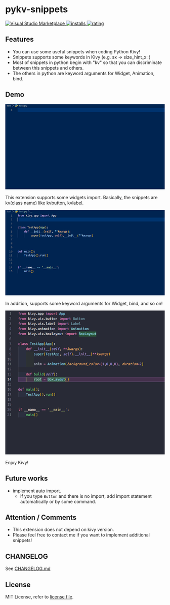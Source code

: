 # pykv-snippets

[![Visual Studio Marketplace](https://vsmarketplacebadge.apphb.com/version/Take-Me1010.pykv-snippets.svg) ![installs](https://vsmarketplacebadge.apphb.com/installs/Take-Me1010.pykv-snippets.svg) ![rating](https://vsmarketplacebadge.apphb.com/rating/Take-Me1010.pykv-snippets.svg)](https://marketplace.visualstudio.com/items?itemName=Take-Me1010.pykv-snippets)

## Features

- You can use some useful snippets when coding Python Kivy!
- Snippets supports some keywords in Kivy (e.g. sx -> size_hint_x: )
- Most of snippets in python begin with "kv" so that you can discriminate between this snippets and others.
- The others in python are keyword arguments for Widget, Animation, bind.

## Demo

![./image/pythonDemo.gif](./image/pythonDemo.gif)

This extension supports some widgets import.
Basically, the snippets are kv(class name) like kvbutton, kvlabel.

![./image/importDEMO.gif](./image/importDEMO.gif)

In addition, supports some keyword arguments for Widget, bind, and so on!

![./image/keywordsDemo.gif](./image/keywordsDemo.gif)

Enjoy Kivy!

## Future works

- implement auto import.
  - if you type `Button` and there is no import, add import statement automatically or by some command.

## Attention / Comments

- This extension does not depend on kivy version.
- Please feel free to contact me if you want to implement additional snippets!

## CHANGELOG

See [CHANGELOG.md](./CHANGELOG.md)

## License

MIT License, refer to [license file](LICENSE).